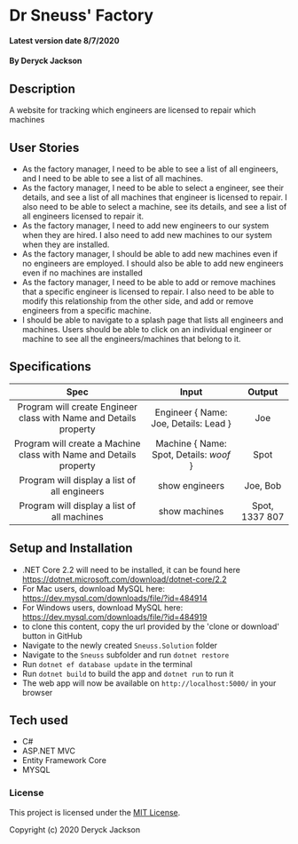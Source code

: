 # Dr Sneuss' Factory

#### Latest version date 8/7/2020

#### By Deryck Jackson

## Description

A website for tracking which engineers are licensed to repair which machines

## User Stories

* As the factory manager, I need to be able to see a list of all engineers, and I need to be able to see a list of all machines.
* As the factory manager, I need to be able to select a engineer, see their details, and see a list of all machines that engineer is licensed to repair. I also need to be able to select a machine, see its details, and see a list of all engineers licensed to repair it.
* As the factory manager, I need to add new engineers to our system when they are hired. I also need to add new machines to our system when they are installed.
* As the factory manager, I should be able to add new machines even if no engineers are employed. I should also be able to add new engineers even if no machines are installed
* As the factory manager, I need to be able to add or remove machines that a specific engineer is licensed to repair. I also need to be able to modify this relationship from the other side, and add or remove engineers from a specific machine.
* I should be able to navigate to a splash page that lists all engineers and machines. Users should be able to click on an individual engineer or machine to see all the engineers/machines that belong to it.

## Specifications

| Spec | Input | Output |
| :---: | :---: | :---: |
| Program will create Engineer class with Name and Details property | Engineer { Name: Joe, Details: Lead } | Joe |
| Program will create a Machine class with Name and Details property | Machine { Name: Spot, Details: *woof* } | Spot |
| Program will display a list of all engineers | show engineers | Joe, Bob |
| Program will display a list of all machines | show machines | Spot, 1337 807 |

## Setup and Installation

* .NET Core 2.2 will need to be installed, it can be found here https://dotnet.microsoft.com/download/dotnet-core/2.2
* For Mac users, download MySQL here: https://dev.mysql.com/downloads/file/?id=484914
* For Windows users, download MySQL here: https://dev.mysql.com/downloads/file/?id=484919
* to clone this content, copy the url provided by the 'clone or download' button in GitHub
* Navigate to the newly created `Sneuss.Solution` folder
* Navigate to the `Sneuss` subfolder and run `dotnet restore`
* Run `dotnet ef database update` in the terminal
* Run `dotnet build` to build the app and `dotnet run` to run it
* The web app will now be available on `http://localhost:5000/` in your browser

## Tech used

* C#
* ASP.NET MVC
* Entity Framework Core
* MYSQL

### License

This project is licensed under the [MIT License](https://opensource.org/licenses/MIT).

Copyright (c) 2020 Deryck Jackson
